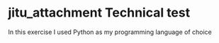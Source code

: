 # jitu_attachment Technical test
In this exercise I used Python as my programming language of choice
